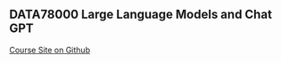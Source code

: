 ## DATA78000 Large Language Models and Chat GPT

[Course Site on Github](https://github.com/michellejm/LLMs-fall-23/tree/main)
